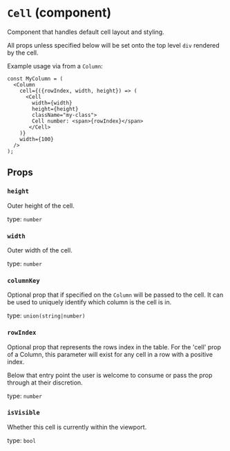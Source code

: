 <!-- File generated from "src/FixedDataTableCellDefault.js" -->
`Cell` (component)
==================

Component that handles default cell layout and styling.

All props unless specified below will be set onto the top level `div`
rendered by the cell.

Example usage via from a `Column`:
```
const MyColumn = (
  <Column
    cell={({rowIndex, width, height}) => (
      <Cell
        width={width}
        height={height}
        className="my-class">
        Cell number: <span>{rowIndex}</span>
       </Cell>
    )}
    width={100}
  />
);
```

Props
-----

### `height`

Outer height of the cell.

type: `number`


### `width`

Outer width of the cell.

type: `number`


### `columnKey`

Optional prop that if specified on the `Column` will be passed to the
cell. It can be used to uniquely identify which column is the cell is in.

type: `union(string|number)`


### `rowIndex`

Optional prop that represents the rows index in the table.
For the 'cell' prop of a Column, this parameter will exist for any
cell in a row with a positive index.

Below that entry point the user is welcome to consume or
pass the prop through at their discretion.

type: `number`


### `isVisible`

Whether this cell is currently within the viewport.

type: `bool`

